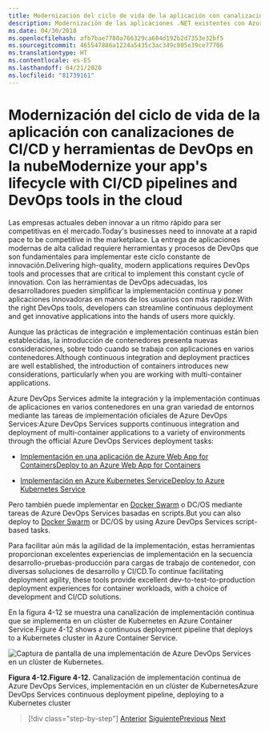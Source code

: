 ```yaml
---
title: Modernización del ciclo de vida de la aplicación con canalizaciones de CI/CD y herramientas de DevOps en la nube
description: Modernización de las aplicaciones .NET existentes con Azure Clour y contenedores Windows | Modernización del ciclo de vida de la aplicación con canalizaciones de CI/CD y herramientas de DevOps en la nube
ms.date: 04/30/2018
ms.openlocfilehash: afb7bae7780a766329ca604d192b2d7353e32bf5
ms.sourcegitcommit: 465547886a1224a5435c3ac349c805e39ce77706
ms.translationtype: HT
ms.contentlocale: es-ES
ms.lasthandoff: 04/21/2020
ms.locfileid: "81739161"
---
```

# <a name="modernize-your-apps-lifecycle-with-cicd-pipelines-and-devops-tools-in-the-cloud"></a><span data-ttu-id="250a8-103">Modernización del ciclo de vida de la aplicación con canalizaciones de CI/CD y herramientas de DevOps en la nube</span><span class="sxs-lookup"><span data-stu-id="250a8-103">Modernize your app's lifecycle with CI/CD pipelines and DevOps tools in the cloud</span></span>

<span data-ttu-id="250a8-104">Las empresas actuales deben innovar a un ritmo rápido para ser competitivas en el mercado.</span><span class="sxs-lookup"><span data-stu-id="250a8-104">Today's businesses need to innovate at a rapid pace to be competitive in the marketplace.</span></span> <span data-ttu-id="250a8-105">La entrega de aplicaciones modernas de alta calidad requiere herramientas y procesos de DevOps que son fundamentales para implementar este ciclo constante de innovación.</span><span class="sxs-lookup"><span data-stu-id="250a8-105">Delivering high-quality, modern applications requires DevOps tools and processes that are critical to implement this constant cycle of innovation.</span></span> <span data-ttu-id="250a8-106">Con las herramientas de DevOps adecuadas, los desarrolladores pueden simplificar la implementación continua y poner aplicaciones innovadoras en manos de los usuarios con más rapidez.</span><span class="sxs-lookup"><span data-stu-id="250a8-106">With the right DevOps tools, developers can streamline continuous deployment and get innovative applications into the hands of users more quickly.</span></span>

<span data-ttu-id="250a8-107">Aunque las prácticas de integración e implementación continuas están bien establecidas, la introducción de contenedores presenta nuevas consideraciones, sobre todo cuando se trabaja con aplicaciones en varios contenedores.</span><span class="sxs-lookup"><span data-stu-id="250a8-107">Although continuous integration and deployment practices are well established, the introduction of containers introduces new considerations, particularly when you are working with multi-container applications.</span></span>

<span data-ttu-id="250a8-108">Azure DevOps Services admite la integración y la implementación continuas de aplicaciones en varios contenedores en una gran variedad de entornos mediante las tareas de implementación oficiales de Azure DevOps Services:</span><span class="sxs-lookup"><span data-stu-id="250a8-108">Azure DevOps Services supports continuous integration and deployment of multi-container applications to a variety of environments through the official Azure DevOps Services deployment tasks:</span></span>

- [<span data-ttu-id="250a8-109">Implementación en una aplicación de Azure Web App for Containers</span><span class="sxs-lookup"><span data-stu-id="250a8-109">Deploy to an Azure Web App for Containers</span></span>](https://docs.microsoft.com/azure/devops/pipelines/apps/cd/deploy-docker-webapp?tabs=dotnet-core)

- [<span data-ttu-id="250a8-110">Implementación en Azure Kubernetes Service</span><span class="sxs-lookup"><span data-stu-id="250a8-110">Deploy to Azure Kubernetes Service</span></span>](https://docs.microsoft.com/azure/devops/pipelines/apps/cd/deploy-aks?tabs=dotnet-core)

<span data-ttu-id="250a8-111">Pero también puede implementar en [Docker Swarm](https://blog.jcorioland.io/archives/2016/11/29/full-ci-cd-pipeline-to-deploy-multi-containers-application-on-azure-container-service-docker-swarm-using-visual-studio-team-services.html) o DC/OS mediante tareas de Azure DevOps Services basadas en scripts.</span><span class="sxs-lookup"><span data-stu-id="250a8-111">But you can also deploy to [Docker Swarm](https://blog.jcorioland.io/archives/2016/11/29/full-ci-cd-pipeline-to-deploy-multi-containers-application-on-azure-container-service-docker-swarm-using-visual-studio-team-services.html) or DC/OS by using Azure DevOps Services script-based tasks.</span></span>

<span data-ttu-id="250a8-112">Para facilitar aún más la agilidad de la implementación, estas herramientas proporcionan excelentes experiencias de implementación en la secuencia desarrollo-pruebas-producción para cargas de trabajo de contenedor, con diversas soluciones de desarrollo y CI/CD.</span><span class="sxs-lookup"><span data-stu-id="250a8-112">To continue facilitating deployment agility, these tools provide excellent dev-to-test-to-production deployment experiences for container workloads, with a choice of development and CI/CD solutions.</span></span>

<span data-ttu-id="250a8-113">En la figura 4-12 se muestra una canalización de implementación continua que se implementa en un clúster de Kubernetes en Azure Container Service.</span><span class="sxs-lookup"><span data-stu-id="250a8-113">Figure 4-12 shows a continuous deployment pipeline that deploys to a Kubernetes cluster in Azure Container Service.</span></span>

![Captura de pantalla de una implementación de Azure DevOps Services en un clúster de Kubernetes.](./media/life-cycle-ci-cd-pipelines-devops-tools/deploy-mvc-app-container-kubernetes.png)

<span data-ttu-id="250a8-115">**Figura 4-12.**</span><span class="sxs-lookup"><span data-stu-id="250a8-115">**Figure 4-12.**</span></span> <span data-ttu-id="250a8-116">Canalización de implementación continua de Azure DevOps Services, implementación en un clúster de Kubernetes</span><span class="sxs-lookup"><span data-stu-id="250a8-116">Azure DevOps Services continuous deployment pipeline, deploying to a Kubernetes cluster</span></span>

>[!div class="step-by-step"]
><span data-ttu-id="250a8-117">[Anterior](modernize-your-apps-with-monitoring-and-telemetry.md)
>[Siguiente](migrate-to-hybrid-cloud-scenarios.md)</span><span class="sxs-lookup"><span data-stu-id="250a8-117">[Previous](modernize-your-apps-with-monitoring-and-telemetry.md)
[Next](migrate-to-hybrid-cloud-scenarios.md)</span></span>
